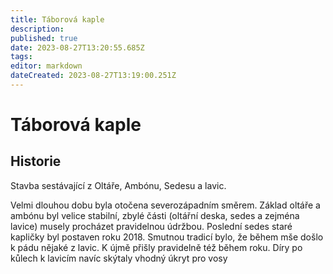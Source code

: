 ```yaml
---
title: Táborová kaple
description: 
published: true
date: 2023-08-27T13:20:55.685Z
tags: 
editor: markdown
dateCreated: 2023-08-27T13:19:00.251Z
---
```


# Táborová kaple

## Historie

Stavba sestávající z Oltáře, Ambónu, Sedesu a lavic. 

Velmi dlouhou dobu byla otočena severozápadním směrem. Základ oltáře a ambónu byl velice stabilní, zbylé části (oltářní deska, sedes a zejména lavice) musely procházet pravidelnou údržbou. Poslední sedes staré kapličky byl postaven roku 2018. Smutnou tradicí bylo, že během mše došlo k pádu nějaké z lavic. K újmě přišly pravidelně též během roku. Díry po kůlech k lavicím navíc skýtaly vhodný úkryt pro vosy